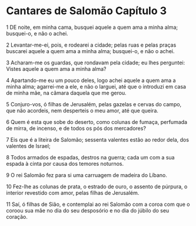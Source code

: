 # Cantares de Salomão Capítulo 3

1	DE noite, em minha cama, busquei aquele a quem ama a minha alma; busquei-o, e não o achei.

2	Levantar-me-ei, pois, e rodearei a cidade; pelas ruas e pelas praças buscarei aquele a quem ama a minha alma; busquei-o, e não o achei.

3	Acharam-me os guardas, que rondavam pela cidade; eu lhes perguntei: Vistes aquele a quem ama a minha alma?

4	Apartando-me eu um pouco deles, logo achei aquele a quem ama a minha alma; agarrei-me a ele, e não o larguei, até que o introduzi em casa de minha mãe, na câmara daquela que me gerou.

5	Conjuro-vos, ó filhas de Jerusalém, pelas gazelas e cervas do campo, que não acordeis, nem desperteis o meu amor, até que queira.

6	Quem é esta que sobe do deserto, como colunas de fumaça, perfumada de mirra, de incenso, e de todos os pós dos mercadores?

7	Eis que é a liteira de Salomão; sessenta valentes estão ao redor dela, dos valentes de Israel;

8	Todos armados de espadas, destros na guerra; cada um com a sua espada à cinta por causa dos temores noturnos.

9	O rei Salomão fez para si uma carruagem de madeira do Líbano.

10	Fez-lhe as colunas de prata, o estrado de ouro, o assento de púrpura, o interior revestido com amor, pelas filhas de Jerusalém.

11	Saí, ó filhas de Sião, e contemplai ao rei Salomão com a coroa com que o coroou sua mãe no dia do seu desposório e no dia do júbilo do seu coração.

